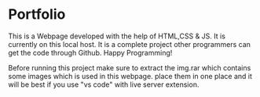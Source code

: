 # Portfolio
This is a Webpage developed with the help of HTML,CSS &amp; JS. It is currently on this local host. It is a complete project other programmers can get the code through Github. Happy Programming!

Before running this project make sure to extract the img.rar which contains some images which is used in this webpage.
place them in one place and it will be best if you use "vs code" with live server extension.
